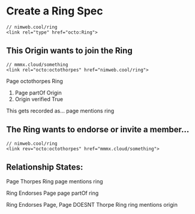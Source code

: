 # Create a Ring Spec

```
// nimweb.cool/ring
<link rel="type" href="octo:Ring">
```

## This Origin wants to join the Ring
```
// mmmx.cloud/something
<link rel="octo:octothorpes" href="nimweb.cool/ring">
```
Page octothorpes Ring
1. Page partOf Origin
2. Origin verified True

This gets recorded as…
page mentions ring

## The Ring wants to endorse or invite a member…
```
// nimweb.cool/ring
<link rev="octo:octothorpes" href="mmmx.cloud/something">
```

## Relationship States:

Page Thorpes Ring
page mentions ring

Ring Endorses Page
page partOf ring

Ring Endorses Page, Page DOESNT Thorpe Ring
ring mentions origin

